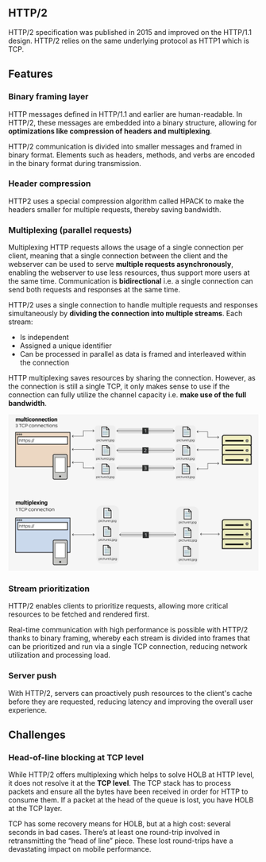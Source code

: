 ## HTTP/2

HTTP/2 specification was published in 2015 and improved on the HTTP/1.1 design. HTTP/2 relies on the same underlying protocol as HTTP1 which is TCP.

## Features

### Binary framing layer

HTTP messages defined in HTTP/1.1 and earlier are human-readable. In HTTP/2, these messages are embedded into a binary structure, allowing for **optimizations like compression of headers and multiplexing**.

HTTP/2 communication is divided into smaller messages and framed in binary format. Elements such as headers, methods, and verbs are encoded in the binary format during transmission.

### Header compression

HTTP2 uses a special compression algorithm called HPACK to make the headers smaller for multiple requests, thereby saving bandwidth.

### Multiplexing (parallel requests)

Multiplexing HTTP requests allows the usage of a single connection per client, meaning that a single connection between the client and the webserver can be used to serve **multiple requests asynchronously**, enabling the webserver to use less resources, thus support more users at the same time. Communication is **bidirectional** i.e. a single connection can send both requests and responses at the same time.

HTTP/2 uses a single connection to handle multiple requests and responses simultaneously by **dividing the connection into multiple streams**. Each stream:

- Is independent
- Assigned a unique identifier
- Can be processed in parallel as data is framed and interleaved within the connection

HTTP multiplexing saves resources by sharing the connection. However, as the connection is still a single TCP, it only makes sense to use if the connection can fully utilize the channel capacity i.e. **make use of the full bandwidth**.

<img src="../../../assets/multiplexing.png">

### Stream prioritization

HTTP/2 enables clients to prioritize requests, allowing more critical resources to be fetched and rendered first.

Real-time communication with high performance is possible with HTTP/2 thanks to binary framing, whereby each stream is divided into frames that can be prioritized and run via a single TCP connection, reducing network utilization and processing load.

### Server push

With HTTP/2, servers can proactively push resources to the client's cache before they are requested, reducing latency and improving the overall user experience.

## Challenges

### Head-of-line blocking at TCP level

While HTTP/2 offers multiplexing which helps to solve HOLB at HTTP level, it does not resolve it at the **TCP level**. The TCP stack has to process packets and ensure all the bytes have been received in order for HTTP to consume them. If a packet at the head of the queue is lost, you have HOLB at the TCP layer.

TCP has some recovery means for HOLB, but at a high cost: several seconds in bad cases. There’s at least one round-trip involved in retransmitting the “head of line” piece. These lost round-trips have a devastating impact on mobile performance.
